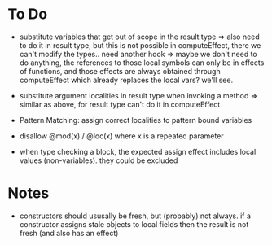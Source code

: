 # To Do

- substitute variables that get out of scope in the result type
  => also need to do it in result type, but this is not possible in computeEffect, there
     we can't modify the types.. need another hook
  => maybe we don't need to do anything, the references to those local symbols can only be in
     effects of functions, and those effects are always obtained through computeEffect which
     already replaces the local vars? we'll see.

- substitute argument localities in result type when invoking a method
  => similar as above, for result type can't do it in computeEffect



- Pattern Matching: assign correct localities to pattern bound variables



- disallow @mod(x) / @loc(x) where x is a repeated parameter


- when type checking a block, the expected assign effect includes local values (non-variables). they could be excluded


# Notes

- constructors should ususally be fresh, but (probably) not always. if a constructor assigns stale objects
  to local fields then the result is not fresh (and also has an effect)

